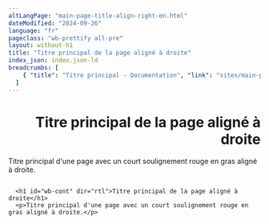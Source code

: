 ```yaml
---
altLangPage: "main-page-title-align-right-en.html"
dateModified: "2024-09-26"
language: "fr"
pageclass: "wb-prettify all-pre"
layout: without-h1
title: "Titre principal de la page aligné à droite"
index_json: index.json-ld
breadcrumbs: [
    { "title": "Titre principal - Documentation", "link": "sites/main-page-title/main-page-title-fr.html" }
  ]
---
```

<h1 id="wb-cont" dir="rtl">Titre principal de la page aligné à droite</h1>
<p>Titre principal d'une page avec un court soulignement rouge en gras aligné à droite.</p>

<pre><code>
  &lt;h1 id="wb-cont" dir="rtl">Titre principal de la page aligné à droite&lt;/h1>
  &lt;p>Titre principal d'une page avec un court soulignement rouge en gras aligné à droite.&lt;/p>
</code></pre>

